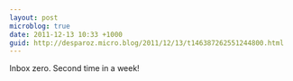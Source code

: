 ```yaml
---
layout: post
microblog: true
date: 2011-12-13 10:33 +1000
guid: http://desparoz.micro.blog/2011/12/13/t146387262551244800.html
---
```

Inbox zero. Second time in a week!
